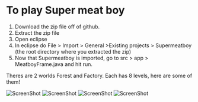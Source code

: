 # To play Super meat boy
1. Download the zip file off of github.
2. Extract the zip file
3. Open eclipse
4. In eclipse do File > Import > General >Existing projects > Supermeatboy (the root directory where you extracted the zip)
5. Now that Supermeatboy is imported, go to src > app > MeatboyFrame.java and hit run.

Theres are 2 worlds Forest and Factory. Each has 8 levels, here are some of them!

![ScreenShot](/Supermeatboy/tree/master/SupermeatBoy/resources/screenshot1.png?raw=true)
![ScreenShot](/Supermeatboy/tree/master/SupermeatBoy/resources/screenshot2.png?raw=true)
![ScreenShot](/Supermeatboy/tree/master/SupermeatBoy/resources/screenshot3.png?raw=true)
![ScreenShot](/Supermeatboy/tree/master/SupermeatBoy/resources/screenshot4.png?raw=true)
